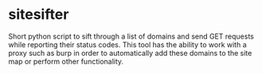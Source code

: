 # sitesifter
Short python script to sift through a list of domains and send GET requests while reporting their status codes. This tool has the ability to work with a proxy such as burp in order to automatically add these domains to the site map or perform other functionality.
